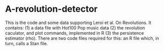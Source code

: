 # A-revolution-detector

This is the code and some data supporting Leroi et al. On Revolutions.
It contains:
(1) a data file with Hot100 Pop music data
(2) the revolution caculator, and plot commands, implemented in R
(3) the persistence estimator (rho).  There are two code files required for this:  an R file which, in turn, calls a Stan file.
